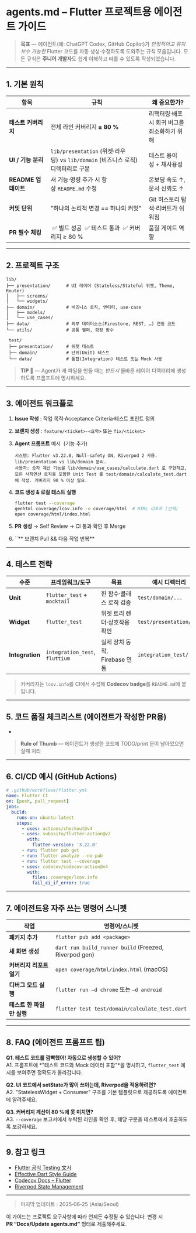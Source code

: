 # agents.md – Flutter 프로젝트용 에이전트 가이드

> **목표** — 에이전트(예: ChatGPT Codex, GitHub Copilot)가 *안정적이고 유지보수 가능한* Flutter 코드를 자동 생성·수정하도록 도와주는 규칙 모음입니다. 모든 규칙은 **주니어 개발자**도 쉽게 이해하고 따를 수 있도록 작성되었습니다.

---

## 1. 기본 원칙

| 항목              | 규칙                                                             | 왜 중요한가?                   |
| --------------- | -------------------------------------------------------------- | ------------------------- |
| **테스트 커버리지**    | 전체 라인 커버리지 **≥ 80 %**                                          | 리팩터링·배포 시 회귀 버그를 최소화하기 위해 |
| **UI / 기능 분리**  | `lib/presentation` (위젯·라우팅) vs `lib/domain` (비즈니스 로직) 디렉터리로 구분 | 테스트 용이성 + 재사용성            |
| **README 업데이트** | 새 기능·명령 추가 시 항상 `README.md` 수정                                 | 온보딩 속도 ↑, 문서 신뢰도 ↑        |
| **커밋 단위**       | "하나의 논리적 변경 == 하나의 커밋"                                         | Git 히스토리 탐색·리버트가 쉬워짐      |
| **PR 필수 체킹**    |  ✅ 빌드 성공  ✅ 테스트 통과  ✅ 커버리지 ≥ 80 %                              | 품질 게이트 역할                 |

---

## 2. 프로젝트 구조

```
lib/
├── presentation/      # UI 레이어 (Stateless/Stateful 위젯, Theme, Router)
│   ├── screens/
│   └── widgets/
├── domain/            # 비즈니스 로직, 엔티티, use‑case
│   ├── models/
│   └── use_cases/
├── data/              # 외부 데이터소스(Firestore, REST, …) 연동 코드
└── utils/             # 공통 헬퍼, 확장 함수

 test/
 ├── presentation/     # 위젯 테스트
 ├── domain/           # 단위(Unit) 테스트
 └── data/             # 통합(Integration) 테스트 또는 Mock 사용
```

> **TIP 🎯** — Agent가 새 파일을 만들 때는 *반드시* 올바른 레이어 디렉터리에 생성하도록 프롬프트에 명시하세요.

---

## 3. 에이전트 워크플로

1. **Issue 작성** : 작업 목적·Acceptance Criteria·테스트 포인트 정의

2. **브랜치 생성** : `feature/<ticket>‑<요약>` 또는 `fix/<ticket>`

3. **Agent 프롬프트** 예시  (기능 추가)

   ```text
   시스템: Flutter v3.22.0, Null‑safety ON, Riverpod 2 사용. lib/presentation vs lib/domain 분리.
   사용자: 숫자 계산 기능을 lib/domain/use_cases/calculate.dart 로 구현하고, 모든 사칙연산 로직을 포함한 Unit Test 를 test/domain/calculate_test.dart 에 작성. 커버리지 90 % 이상 필요.
   ```

4. **코드 생성 & 로컬 테스트 실행**

   ```bash
   flutter test --coverage
   genhtml coverage/lcov.info -o coverage/html  # HTML 리포트 (선택)
   open coverage/html/index.html
   ```

5. **PR 생성** → Self Review → CI 통과 확인 후 Merge

6. ``** 브랜치 Pull && 다음 작업 반복**

---

## 4. 테스트 전략

| 수준              | 프레임워크/도구                       | 목표                    | 예시 디렉터리                 |
| --------------- | ------------------------------ | --------------------- | ----------------------- |
| **Unit**        | `flutter_test` + `mocktail`    | 한 함수·클래스 로직 검증        | `test/domain/...`       |
| **Widget**      | `flutter_test`                 | 위젯 트리 렌더·상호작용 확인      | `test/presentation/...` |
| **Integration** | `integration_test`, `fluttium` | 실제 장치 동작, Firebase 연동 | `integration_test/`     |

> 커버리지는 `lcov.info`를 CI에서 수집해 **Codecov badge**를 `README.md`에 붙입니다.

---

## 5. 코드 품질 체크리스트 (에이전트가 작성한 PR용)

-

> **Rule of Thumb** — 에이전트가 생성한 코드에 TODO/print 문이 남아있으면 실패 처리

---

## 6. CI/CD 예시 (GitHub Actions)

```yaml
# .github/workflows/flutter.yml
name: Flutter CI
on: [push, pull_request]
jobs:
  build:
    runs-on: ubuntu-latest
    steps:
      - uses: actions/checkout@v4
      - uses: subosito/flutter-action@v2
        with:
          flutter-version: '3.22.0'
      - run: flutter pub get
      - run: flutter analyze --no-pub
      - run: flutter test --coverage
      - uses: codecov/codecov-action@v4
        with:
          files: coverage/lcov.info
          fail_ci_if_error: true
```

---

## 7. 에이전트용 자주 쓰는 명령어 스니펫

| 작업               | 명령어/스니펫                                               |
| ---------------- | ----------------------------------------------------- |
| **패키지 추가**       | `flutter pub add <package>`                           |
| **새 화면 생성**      | `dart run build_runner build` (Freezed, Riverpod gen) |
| **커버리지 리포트 열기**  | `open coverage/html/index.html` (macOS)               |
| **디버그 모드 실행**    | `flutter run –d chrome` 또는 `–d android`               |
| **테스트 한 파일만 실행** | `flutter test test/domain/calculate_test.dart`        |

---

## 8. FAQ (에이전트 프롬프트 팁)

**Q1. 테스트 코드를 깜빡했어! 자동으로 생성할 수 있어?**\
A1. 프롬프트에 \*"테스트 코드와 Mock 데이터 포함"\*을 명시하고, `flutter_test` 예시를 보여주면 정확도가 올라갑니다.

**Q2. UI 코드에서 setState가 많이 쓰이는데, Riverpod을 적용하려면?**\
A2. "StatelessWidget + Consumer" 구조를 기본 템플릿으로 제공하도록 에이전트에 알려주세요.

**Q3. 커버리지 계산이 80 %에 못 미치면?**\
A3. `--coverage` 보고서에서 누락된 라인을 확인 후, 해당 구문을 테스트에서 호출하도록 보강하세요.

---

## 9. 참고 링크

- [Flutter 공식 Testing 文서](https://docs.flutter.dev/testing)
- [Effective Dart Style Guide](https://dart.dev/guides/language/effective-dart/style)
- [Codecov Docs – Flutter](https://docs.codecov.com/docs/flutter)
- [Riverpod State Management](https://riverpod.dev)

---

> 마지막 업데이트 : 2025‑06‑25 (Asia/Seoul)

이 가이드는 프로젝트 요구사항에 따라 언제든 수정될 수 있습니다. 변경 시 **PR “Docs/Update agents.md”** 형태로 제출해주세요.

